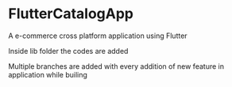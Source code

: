 # FlutterCatalogApp
A e-commerce cross platform application using Flutter

Inside lib folder the codes are added

Multiple branches are added with every addition of 
new feature in application while builing
